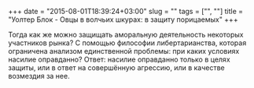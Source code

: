 +++
date = "2015-08-01T18:39:24+03:00"
slug = ""
tags = ["", ""]
title = "Уолтер Блок - Овцы в волчьих шкурах: в защиту порицаемых"
+++

Тогда как же можно защищать аморальную деятельность некоторых участников рынка?
С помощью философии либертарианства, которая ограничена анализом единственной
проблемы: при каких условиях насилие оправданно? Ответ: насилие оправданно
только в целях защиты, или в ответ на совершённую агрессию, или в качестве
возмездия за нее.
